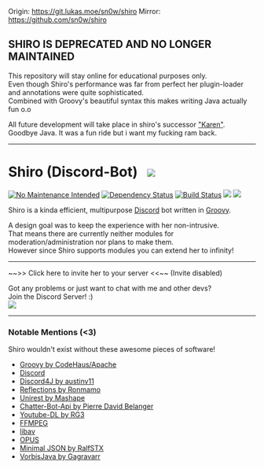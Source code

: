 Origin: https://git.lukas.moe/sn0w/shiro
Mirror: https://github.com/sn0w/shiro

## SHIRO IS DEPRECATED AND NO LONGER MAINTAINED

This repository will stay online for educational purposes only.<br>
Even though Shiro's performance was far from perfect her plugin-loader and annotations were quite sophisticated.<br>
Combined with Groovy's beautiful syntax this makes writing Java actually fun o.o

All future development will take place in shiro's successor ["Karen"](https://github.com/sn0w/karen).<br/>
Goodbye Java. It was a fun ride but i want my fucking ram back.

<hr>

# Shiro (Discord-Bot) &nbsp; ![](https://i.imgur.com/CxYRxt0.png)
[![No Maintenance Intended](http://unmaintained.tech/badge.svg)](http://unmaintained.tech/)
[![Dependency Status](https://www.versioneye.com/user/projects/57eb7ac4bd6fa600512e569e/badge.svg?style=flat-square)](https://www.versioneye.com/user/projects/57eb7ac4bd6fa600512e569e) 
[![Build Status](https://travis-ci.org/sn0w/shiro.svg?branch=master)](https://travis-ci.org/sn0w/shiro) 
[![](https://images.microbadger.com/badges/version/sn0w/shiro.svg)](http://microbadger.com/images/sn0w/shiro) 
[![](https://images.microbadger.com/badges/image/sn0w/shiro.svg)](https://microbadger.com/images/sn0w/shiro)

Shiro is a kinda efficient, multipurpose [Discord](https://discordapp.com/) bot written in [Groovy](http://groovy-lang.org/).<br>

A design goal was to keep the experience with her non-intrusive.<br>
That means there are currently neither modules for moderation/administration nor plans to make them.<br>
However since Shiro supports modules you can extend her to infinity!

<hr>
~~>> Click here to invite her to your server <<~~ (Invite disabled)

Got any problems or just want to chat with me and other devs?<br>
Join the Discord Server! :)<br>
[![](https://discordapp.com/api/guilds/180818466847064065/widget.png)](https://discord.gg/5SjDr3G)

<hr>

### Notable Mentions (<3)
Shiro wouldn't exist without these awesome pieces of software!

- [Groovy by CodeHaus/Apache](http://groovy-lang.org)
- [Discord](http://discordapp.com)
- [Discord4J by austinv11](https://github.com/austinv11/Discord4J)
- [Reflections by Ronmamo](https://github.com/ronmamo/reflections)
- [Unirest by Mashape](http://unirest.io)
- [Chatter-Bot-Api by Pierre David Belanger](https://github.com/pierredavidbelanger/chatter-bot-api)
- [Youtube-DL by RG3](https://github.com/rg3/youtube-dl/)
- [FFMPEG](http://ffmpeg.org/)
- [libav](https://libav.org/)
- [OPUS](https://opus-codec.org/)
- [Minimal JSON by RalfSTX](https://github.com/ralfstx/minimal-json)
- [VorbisJava by Gagravarr](https://github.com/Gagravarr/VorbisJava)
